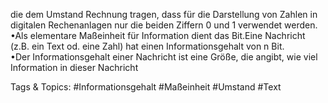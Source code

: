 die dem Umstand Rechnung tragen, dass für die Darstellung von Zahlen in digitalen Rechenanlagen nur die 
beiden Ziffern 0 und 1 verwendet werden. 
•Als elementare Maßeinheit für Information dient das Bit.Eine Nachricht (z.B. ein Text od. eine Zahl) hat 
einen Informationsgehalt von n Bit.  
•Der Informationsgehalt einer Nachricht ist eine Größe, die angibt, wie viel Information in dieser Nachricht 

   Tags & Topics:
   #Informationsgehalt
   #Maßeinheit
   #Umstand
   #Text